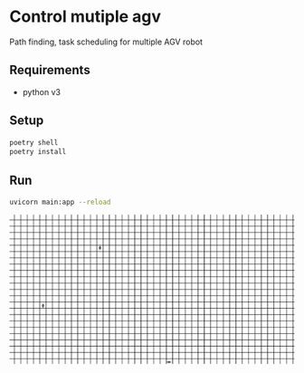 # Control mutiple agv
Path finding, task scheduling for multiple AGV robot
## Requirements
- python v3

## Setup
```sh
poetry shell
poetry install
```
## Run
```sh
uvicorn main:app --reload
```

![Demo](./web/chrome-capture-2022-8-22.gif)

